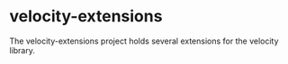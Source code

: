 # velocity-extensions
The velocity-extensions project holds several extensions for the velocity library.
